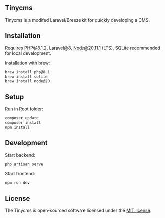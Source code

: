 ## Tinycms

Tinycms is a modifed Laravel/Breeze kit for quickly developing a CMS.

## Installation

Requires PHP@8.1.2, Laravel@8, Node@20.11.1 (LTS), SQLite recommended for local development.

Installation with brew:
```bash
brew install php@8.1
brew install sqlite
brew install node@20
```

## Setup

Run in Root folder:
```bash
composer update
composer install
npm install
```

## Development

Start backend:
```bash
php artisan serve
```

Start frontend:
```bash
npm run dev
```

## License

The Tinycms is open-sourced software licensed under the [MIT license](https://opensource.org/licenses/MIT).
